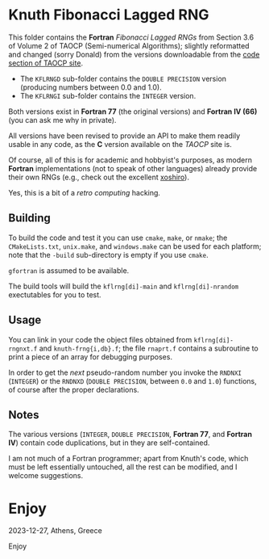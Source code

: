# Knuth Fibonacci Lagged RNG

This folder contains the **Fortran** *Fibonacci Lagged RNGs* from
Section 3.6 of Volume 2 of TAOCP (Semi-numerical Algorithms); slightly
reformatted and changed (sorry Donald) from the versions downloadable
from the
[code section of TAOCP site](https://www-cs-faculty.stanford.edu/~knuth/programs.html#rng).

* The `KFLRNGD` sub-folder contains the `DOUBLE PRECISION` version
  (producing numbers between 0.0 and 1.0).
* The `KFLRNGI` sub-folder contains the `INTEGER` version.

Both versions exist in **Fortran 77** (the original versions) and
**Fortran IV (66)** (you can ask me why in private).

All versions have been revised to provide an API to make them readily
usable in any code, as the **C** version available on the *TAOCP* site
is.

Of course, all of this is for academic and hobbyist's purposes, as
modern **Fortran** implementations (not to speak of other languages)
already provide their own RNGs (e.g., check out the excellent
[xoshiro](https://prng.di.unimi.it/)).

Yes, this is a bit of a *retro computing* hacking.


## Building

To build the code and test it you can use `cmake`, `make`, or `nmake`;
the `CMakeLists.txt`, `unix.make`, and `windows.make` can be used for
each platform; note that the `-build` sub-directory is empty if you use
`cmake`.

`gfortran` is assumed to be available.

The build tools will build the `kflrng[di]-main` and
`kflrng[di]-nrandom` exectutables for you to test.


## Usage

You can link in your code the object files obtained from
`kflrng[di]-rngnxt.f` and `knuth-frng{i,db}.f`; the file `rnaprt.f`
contains a subroutine to print a piece of an array for debugging
purposes.

In order to get the *next* pseudo-random number you invoke the
`RNDNXI` (`INTEGER`) or the `RNDNXD` (`DOUBLE PRECISION`, between
`0.0` and `1.0`) functions, of course after the proper declarations.


## Notes

The various versions (`INTEGER`, `DOUBLE PRECISION`, **Fortran 77**,
and **Fortran IV**) contain code duplications, but in they are
self-contained.

I am not much of a Fortran programmer; apart from Knuth's code, which
must be left essentially untouched, all the rest can be modified, and
I welcome suggestions.


# Enjoy

2023-12-27, Athens, Greece

Enjoy
